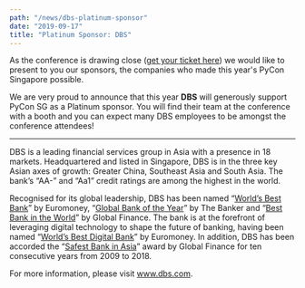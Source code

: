 ```yaml
---
path: "/news/dbs-platinum-sponsor"
date: "2019-09-17"
title: "Platinum Sponsor: DBS"
---
```


As the conference is drawing close ([get your ticket here](https://www.eventnook.com/event/pyconsingapore2019/)) we would like to present to you our sponsors, the companies who made this year's PyCon Singapore possible.

We are very proud to announce that this year **DBS** will generously support PyCon
SG as a Platinum sponsor. You will find their team at the conference with a
booth and you can expect many DBS employees to be amongst the conference attendees!

---

DBS is a leading financial services group in Asia with a presence in 18 markets. Headquartered and listed in Singapore, DBS is in the three key Asian axes of growth: Greater China, Southeast Asia and South Asia. The bank’s “AA-” and “Aa1” credit ratings are among the highest in the world.

Recognised for its global leadership, DBS has been named “[World’s Best Bank](https://www.dbs.com/newsroom/DBS_named_Worlds_Best_Bank_by_Euromoney_magazine)” by Euromoney, “[Global Bank of the Year](https://www.dbs.com/newsroom/DBS_named_Global_Bank_of_the_Year)” by The Banker and “[Best Bank in the World](https://www.dbs.com/newsroom/DBS_named_Best_Bank_in_the_World)” by Global Finance. The bank is at the forefront of leveraging digital technology to shape the future of banking, having been named “[World’s Best Digital Bank](https://www.dbs.com/newsroom/DBS_named_worlds_best_digital_bank)” by Euromoney. In addition, DBS has been accorded the “[Safest Bank in Asia](https://www.dbs.com/newsroom/DBS_named_Asias_Safest_Bank_for_10th_consecutive_year)” award by Global Finance for ten consecutive years from 2009 to 2018.

For more information, please visit www.dbs.com.
